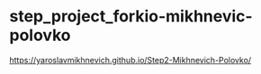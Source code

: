 # step_project_forkio-mikhnevic-polovko

https://yaroslavmikhnevich.github.io/Step2-Mikhnevich-Polovko/
